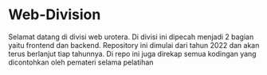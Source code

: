 # Web-Division

Selamat datang di divisi web urotera. Di divisi ini dipecah menjadi 2 bagian yaitu frontend dan backend. Repository ini dimulai dari tahun 2022 dan akan terus berlanjut tiap tahunnya. Di repo ini juga direkap semua kodingan yang dicontohkan oleh pemateri selama pelatihan
